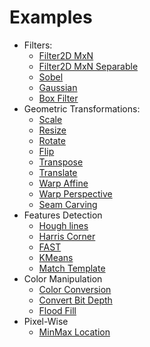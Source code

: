 # Examples

* Filters:
    * [Filter2D MxN](./Filters/Filter2D)
    * [Filter2D MxN Separable](./Filters/SepFilter2D)
    * [Sobel](./Filters/Sobel)
    * [Gaussian](./Filters/Gaussian)
    * [Box Filter](./Filters/BoxFilter)
* Geometric Transformations:
    * [Scale](./Geometric%20Transformations/Scale)
    * [Resize](./Geometric%20Transformations/Resize)
    * [Rotate](./Geometric%20Transformations/Rotate)
    * [Flip](./Geometric%20Transformations/Flip)
    * [Transpose](./Geometric%20Transformations/Transpose)
    * [Translate](./Geometric%20Transformations/Translate)
    * [Warp Affine](./Geometric%20Transformations/WarpAffine)
    * [Warp Perspective](./Geometric%20Transformations/WarpPerspective)
    * [Seam Carving](./Geometric%20Transformations/SeamCarving)
* Features Detection
    * [Hough lines](./Features%20Detection/HoughLines)
    * [Harris Corner](./Features%20Detection/HarrisCorner)
    * [FAST](./Features%20Detection/FAST)
    * [KMeans](./Features%20Detection/KMeans)
    * [Match Template](./Features%20Detection/MatchTemplate)
* Color Manipulation
    * [Color Conversion](./Color%20Manipulation/ColorConvert)
    * [Convert Bit Depth](./Color%20Manipulation/ConvertBitDepth)
    * [Flood Fill](./Color%20Manipulation/FloodFill)
* Pixel-Wise
    * [MinMax Location](./Pixel-Wise/MinMaxLoc)
    

